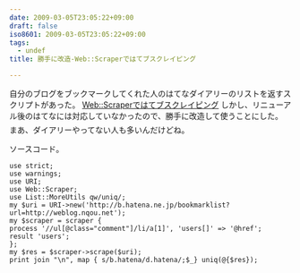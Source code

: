 ```yaml
---
date: 2009-03-05T23:05:22+09:00
draft: false
iso8601: 2009-03-05T23:05:22+09:00
tags:
  - undef
title: 勝手に改造-Web::Scraperではてブスクレイピング

---
```


自分のブログをブックマークしてくれた人のはてなダイアリーのリストを返すスクリプトがあった。
<a href="http://blog.kzfmix.com/entry/1221220037">Web::Scraperではてブスクレイピング</a>
しかし、リニューアル後のはてなには対応していなかったので、勝手に改造して使うことにした。
&#133;まあ、ダイアリーやってない人も多いんだけどね。


ソースコード。
```text
use strict;
use warnings;
use URI;
use Web::Scraper;
use List::MoreUtils qw/uniq/;
my $uri = URI->new('http://b.hatena.ne.jp/bookmarklist?url=http://weblog.nqou.net');
my $scraper = scraper {
process '//ul[@class="comment"]/li/a[1]', 'users[]' => '@href';
result 'users';
};
my $res = $scraper->scrape($uri);
print join "\n", map { s/b.hatena/d.hatena/;$_} uniq(@{$res});
```
    	